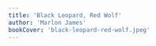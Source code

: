 ```yaml
---
title: 'Black Leopard, Red Wolf'
author: 'Marlon James'
bookCover: 'black-leopard-red-wolf.jpeg'
---
```

